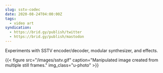 ```yaml
---
slug: sstv-codec
date: 2020-08-24T04:00:00Z
tags:
  - video art
syndication:
  - https://brid.gy/publish/twitter
  - https://brid.gy/publish/mastodon
---
```

Experiments with SSTV encoder/decoder, modular synthesizer, and effects.

{{< figure src="/images/sstv.gif" caption="Manipulated image created from multiple still frames." img_class="u-photo" >}}
